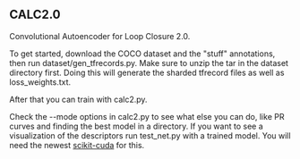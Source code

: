 ## CALC2.0

Convolutional Autoencoder for Loop Closure 2.0.

To get started, download the COCO dataset and the "stuff" annotations, then run dataset/gen_tfrecords.py.
Make sure to unzip the tar in the dataset directory first.
Doing this will generate the sharded tfrecord files as well as loss_weights.txt.

After that you can train with calc2.py.

Check the --mode options in calc2.py to see what else you can do, like PR curves and finding the best model in a directory.
If you want to see a visualization of the descriptors run test_net.py with a trained model.
You will need the newest [scikit-cuda](https://github.com/lebedov/scikit-cuda) for this.
